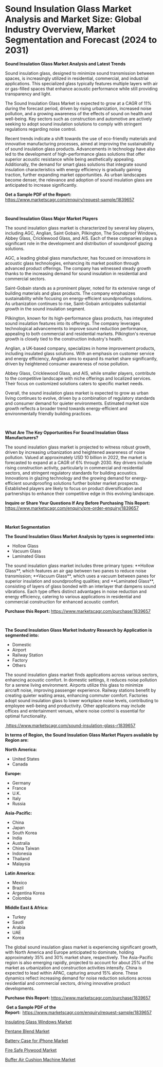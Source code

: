 <p><h1>Sound Insulation Glass Market Analysis and Market Size: Global Industry Overview, Market Segmentation and Forecast (2024 to 2031)</h1></p><p><strong>Sound Insulation Glass Market Analysis and Latest Trends</strong></p>
<p><p>Sound insulation glass, designed to minimize sound transmission between spaces, is increasingly utilized in residential, commercial, and industrial applications. This specialized glass typically features multiple layers with air or gas-filled spaces that enhance acoustic performance while still providing transparency and light. </p><p>The Sound Insulation Glass Market is expected to grow at a CAGR of 11% during the forecast period, driven by rising urbanization, increased noise pollution, and a growing awareness of the effects of sound on health and well-being. Key sectors such as construction and automotive are actively seeking to adopt sound insulation solutions to comply with stringent regulations regarding noise control. </p><p>Recent trends indicate a shift towards the use of eco-friendly materials and innovative manufacturing processes, aimed at improving the sustainability of sound insulation glass products. Advancements in technology have also led to the development of high-performance glass solutions that offer superior acoustic resistance while being aesthetically appealing. Additionally, the demand for smart glass solutions that integrate sound insulation characteristics with energy efficiency is gradually gaining traction, further expanding market opportunities. As urban landscapes become denser, the relevance and adoption of sound insulation glass are anticipated to increase significantly.</p></p>
<p><strong>Get a Sample PDF of the Report:&nbsp;</strong> <a href="https://www.marketscagr.com/enquiry/request-sample/1839657?utm_campaign=1126&utm_medium=2&utm_source=Github&utm_content=ia&utm_term=11112024&utm_id=sound-insulation-glass">https://www.marketscagr.com/enquiry/request-sample/1839657</a></p>
<p>&nbsp;</p>
<p><strong>Sound Insulation Glass Major Market Players</strong></p>
<p><p>The sound insulation glass market is characterized by several key players, including AGC, Anglian, Saint Gobain, Pilkington, The Soundproof Windows, Abbey Glass, Cricklewood Glass, and AIS. Each of these companies plays a significant role in the development and distribution of soundproof glazing solutions.</p><p>AGC, a leading global glass manufacturer, has focused on innovations in acoustic glass technologies, enhancing its market position through advanced product offerings. The company has witnessed steady growth thanks to the increasing demand for sound insulation in residential and commercial sectors.</p><p>Saint-Gobain stands as a prominent player, noted for its extensive range of building materials and glass products. The company emphasizes sustainability while focusing on energy-efficient soundproofing solutions. As urbanization continues to rise, Saint-Gobain anticipates substantial growth in the sound insulation segment.</p><p>Pilkington, known for its high-performance glass products, has integrated sound insulation features into its offerings. The company leverages technological advancements to improve sound reduction performance, appealing to both commercial and residential markets. Pilkington's revenue growth is closely tied to the construction industry's health.</p><p>Anglian, a UK-based company, specializes in home improvement products, including insulated glass solutions. With an emphasis on customer service and energy efficiency, Anglian aims to expand its market share significantly, driven by heightened consumer awareness of noise pollution.</p><p>Abbey Glass, Cricklewood Glass, and AIS, while smaller players, contribute to the competitive landscape with niche offerings and localized services. Their focus on customized solutions caters to specific market needs.</p><p>Overall, the sound insulation glass market is expected to grow as urban living continues to evolve, driven by a combination of regulatory standards and consumer demand for quieter environments. Estimated market size growth reflects a broader trend towards energy-efficient and environmentally friendly building practices.</p></p>
<p>&nbsp;</p>
<p><strong>What Are The Key Opportunities For Sound Insulation Glass Manufacturers?</strong></p>
<p><p>The sound insulation glass market is projected to witness robust growth, driven by increasing urbanization and heightened awareness of noise pollution. Valued at approximately USD 10 billion in 2022, the market is forecasted to expand at a CAGR of 6% through 2030. Key drivers include rising construction activity, particularly in commercial and residential sectors, and stringent regulatory standards for building acoustics. Innovations in glazing technology and the growing demand for energy-efficient soundproofing solutions further bolster market prospects. Established players are likely to focus on product diversification and partnerships to enhance their competitive edge in this evolving landscape.</p></p>
<p><strong>Inquire or Share Your Questions If Any Before Purchasing This Report:</strong> <a href="https://www.marketscagr.com/enquiry/pre-order-enquiry/1839657?utm_campaign=1126&utm_medium=2&utm_source=Github&utm_content=ia&utm_term=11112024&utm_id=sound-insulation-glass">https://www.marketscagr.com/enquiry/pre-order-enquiry/1839657</a></p>
<p>&nbsp;</p>
<p><strong>Market Segmentation</strong></p>
<p><strong>The Sound Insulation Glass Market Analysis by types is segmented into:</strong></p>
<p><ul><li>Hollow Glass</li><li>Vacuum Glass</li><li>Laminated Glass</li></ul></p>
<p><p>The sound insulation glass market includes three primary types: **Hollow Glass**, which features an air gap between two panes to reduce noise transmission; **Vacuum Glass**, which uses a vacuum between panes for superior insulation and soundproofing qualities; and **Laminated Glass**, consisting of layers of glass bonded with an interlayer that dampens sound vibrations. Each type offers distinct advantages in noise reduction and energy efficiency, catering to various applications in residential and commercial construction for enhanced acoustic comfort.</p></p>
<p><strong>Purchase this Report:&nbsp;</strong><a href="https://www.marketscagr.com/purchase/1839657?utm_campaign=1126&utm_medium=2&utm_source=Github&utm_content=ia&utm_term=11112024&utm_id=sound-insulation-glass">https://www.marketscagr.com/purchase/1839657</a></p>
<p>&nbsp;</p>
<p><strong>The Sound Insulation Glass Market Industry Research by Application is segmented into:</strong></p>
<p><ul><li>Domestic</li><li>Airport</li><li>Railway Station</li><li>Factory</li><li>Others</li></ul></p>
<p><p>The sound insulation glass market finds applications across various sectors, enhancing acoustic comfort. In domestic settings, it reduces noise pollution for a serene living environment. Airports utilize this glass to minimize aircraft noise, improving passenger experience. Railway stations benefit by creating quieter waiting areas, enhancing commuter comfort. Factories adopt sound insulation glass to lower workplace noise levels, contributing to employee well-being and productivity. Other applications may include offices and entertainment venues, where noise control is essential for optimal functionality.</p></p>
<p><a href="https://www.marketscagr.com/sound-insulation-glass-r1839657?utm_campaign=1126&utm_medium=2&utm_source=Github&utm_content=ia&utm_term=11112024&utm_id=sound-insulation-glass">&nbsp;https://www.marketscagr.com/sound-insulation-glass-r1839657</a></p>
<p><strong>In terms of Region, the Sound Insulation Glass Market Players available by Region are:</strong></p>
<p>
    <p> <strong> North America: </strong>
        <ul>
            <li>United States</li>
            <li>Canada</li>
        </ul>
        </p> 
    <p> <strong> Europe: </strong>
        <ul>
            <li>Germany</li>
            <li>France</li>
            <li>U.K.</li>
            <li>Italy</li>
            <li>Russia</li>
        </ul>
        </p> 
    <p> <strong> Asia-Pacific: </strong>
        <ul>
            <li>China</li>
            <li>Japan</li>
            <li>South Korea</li>
            <li>India</li>
            <li>Australia</li>
            <li>China Taiwan</li>
            <li>Indonesia</li>
            <li>Thailand</li>
            <li>Malaysia</li>
        </ul>
        </p> 
    <p> <strong> Latin America: </strong>
        <ul>
            <li>Mexico</li>
            <li>Brazil</li>
            <li>Argentina Korea</li>
            <li>Colombia</li>
        </ul>
        </p> 
    <p> <strong> Middle East & Africa: </strong>
        <ul>
            <li>Turkey</li>
            <li>Saudi</li>
            <li>Arabia</li>
            <li>UAE</li>
            <li>Korea</li>
        </ul>
    </p>
    </p>
<p><p>The global sound insulation glass market is experiencing significant growth, with North America and Europe anticipated to dominate, holding approximately 35% and 30% market share, respectively. The Asia-Pacific region is also emerging rapidly, projected to account for about 25% of the market as urbanization and construction activities intensify. China is expected to lead within APAC, capturing around 15% alone. These dynamics reflect increasing demand for noise reduction solutions across residential and commercial sectors, driving innovative product developments.</p></p>
<p><strong>Purchase this Report: </strong><a href="https://www.marketscagr.com/purchase/1839657?utm_campaign=1126&utm_medium=2&utm_source=Github&utm_content=ia&utm_term=11112024&utm_id=sound-insulation-glass">https://www.marketscagr.com/purchase/1839657</a></p>
<p>&nbsp;<strong>Get a Sample PDF of the Report:&nbsp;&nbsp;</strong><a href="https://www.marketscagr.com/enquiry/request-sample/1839657?utm_campaign=1126&utm_medium=2&utm_source=Github&utm_content=ia&utm_term=11112024&utm_id=sound-insulation-glass">https://www.marketscagr.com/enquiry/request-sample/1839657</a></p>
<p><strong></strong></p>
<p><p><a href="https://www.linkedin.com/pulse/navigating-global-insulating-glass-windows-market-from-trends-0hv8e?utm_campaign=1126&utm_medium=2&utm_source=Github&utm_content=ia&utm_term=11112024&utm_id=sound-insulation-glass">Insulating Glass Windows Market</a></p><p><a href="https://www.linkedin.com/pulse/global-pentane-blend-market-forecast-2024-2031-trends-impact-0rhke?utm_campaign=1126&utm_medium=2&utm_source=Github&utm_content=ia&utm_term=11112024&utm_id=sound-insulation-glass">Pentane Blend Market</a></p><p><a href="https://www.linkedin.com/pulse/market-insights-global-battery-case-iphone-forecast-innovation-cu9ye?utm_campaign=1126&utm_medium=2&utm_source=Github&utm_content=ia&utm_term=11112024&utm_id=sound-insulation-glass">Battery Case for iPhone Market</a></p><p><a href="https://github.com/gdfhhhj/Market-Research-Report-List-6/blob/main/fire-safe-plywood-market.md?utm_campaign=1126&utm_medium=2&utm_source=Github&utm_content=ia&utm_term=11112024&utm_id=sound-insulation-glass">Fire Safe Plywood Market</a></p><p><a href="https://www.linkedin.com/pulse/buffer-air-cushion-machine-market-global-share-ranking-overall-xwcme?utm_campaign=1126&utm_medium=2&utm_source=Github&utm_content=ia&utm_term=11112024&utm_id=sound-insulation-glass">Buffer Air Cushion Machine Market</a></p></p>
